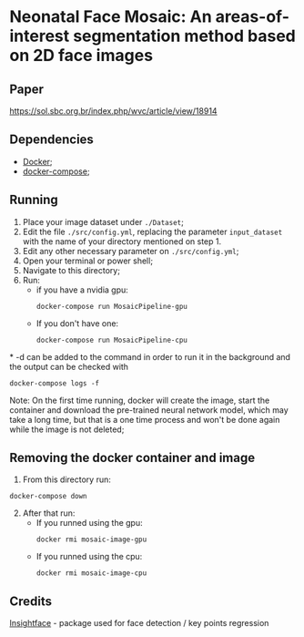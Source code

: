 # Neonatal Face Mosaic: An areas-of-interest segmentation method based on 2D face images

## Paper

https://sol.sbc.org.br/index.php/wvc/article/view/18914

## Dependencies

- [Docker](https://www.docker.com);
- [docker-compose](https://docs.docker.com/compose/install);

## Running

1. Place your image dataset under `./Dataset`;
2. Edit the file `./src/config.yml`, replacing the parameter `input_dataset` with the name of your directory mentioned on step 1.
3. Edit any other necessary parameter on `./src/config.yml`;
4. Open your terminal or power shell;
5. Navigate to this directory;
6. Run:
    - if you have a nvidia gpu:
        ```
        docker-compose run MosaicPipeline-gpu
        ```
    - If you don't have one:
        ```
        docker-compose run MosaicPipeline-cpu
        ```

\* -d can be added to the command in order to run it in the background and the output can be checked with 
```
docker-compose logs -f
```

Note: On the first time running, docker will create the image, start the container and download the pre-trained neural network model, which may take a long time, but that is a one time process and won't be done again while the image is not deleted;

## Removing the docker container and image

1. From this directory run:
```
docker-compose down
```
2. After that run:
    - If you runned using the gpu:
        ```
        docker rmi mosaic-image-gpu
        ```
    - If you runned using the cpu:
        ```
        docker rmi mosaic-image-cpu
        ```

## Credits

[Insightface](https://github.com/deepinsight/insightface) - package used for face detection / key points regression
